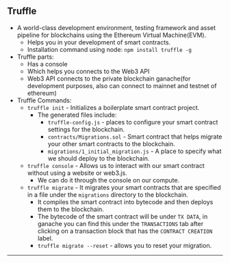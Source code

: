 ## Truffle
- A world-class development environment, testing framework and asset pipeline for blockchains using the Ethereum Virtual Machine(EVM).
  - Helps you in your development of smart contracts.
  - Installation command using node: `npm install truffle -g`
- Truffle parts:
  - Has a console
  - Which helps you connects to the Web3 API
  - Web3 API connects to the private blockchain ganache(for development purposes, also can connect to mainnet and testnet of ethereum)
- Truffle Commands:
  - `truffle init` - Initializes a boilerplate smart contract project.
    - The generated files include:
      - `truffle-config.js` - places to configure your smart contract settings for the blockchain.
      - `contracts/Migrations.sol` - Smart contract that helps migrate your other smart contracts to the blockchain. 
      - `migrations/1_initial_migration.js` - A place to specify what we should deploy to the blockchain.
  - `truffle console` - Allows us to interact with our smart contract without using a website or web3.js. 
    -  We can do it through the console on our compute.
   - `truffle migrate` - It migrates your smart contracts that are specified in a file under the `migrations` directory to the blockchain.
     - It compiles the smart contract into bytecode and then deploys them to the blockchain.
     - The bytecode of the smart contract will be under `TX DATA`, in ganache you can find this under the `TRANSACTIONS` tab after clicking on a transaction block that has the `CONTRACT CREATION` label.
     - `truffle migrate --reset` - allows you to reset your migration.
---